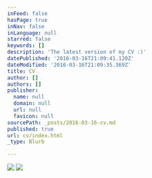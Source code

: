```yaml
---
inFeed: false
hasPage: true
inNav: false
inLanguage: null
starred: false
keywords: []
description: 'The latest version of my CV :)'
datePublished: '2016-03-16T21:09:41.120Z'
dateModified: '2016-03-16T21:09:35.369Z'
title: CV
author: []
authors: []
publisher:
  name: null
  domain: null
  url: null
  favicon: null
sourcePath: _posts/2016-03-16-cv.md
published: true
url: cv/index.html
_type: Blurb

---
```

![](https://the-grid-user-content.s3-us-west-2.amazonaws.com/566af4bc-de62-49f7-b18b-ecc8610e5c4f.png)
![](https://the-grid-user-content.s3-us-west-2.amazonaws.com/8ff0519e-bbde-4732-bcf8-64f6e727c4e3.png)